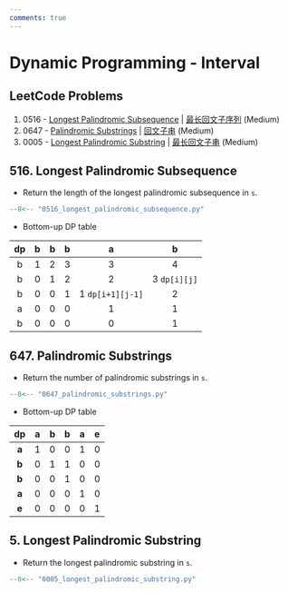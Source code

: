 ```yaml
---
comments: true
---
```


# Dynamic Programming - Interval

## LeetCode Problems

1. 0516 - [Longest Palindromic Subsequence](https://leetcode.com/problems/longest-palindromic-subsequence/) | [最长回文子序列](https://leetcode.cn/problems/longest-palindromic-subsequence/) (Medium)
2. 0647 - [Palindromic Substrings](https://leetcode.com/problems/palindromic-substrings/) | [回文子串](https://leetcode.cn/problems/palindromic-substrings/) (Medium)
3. 0005 - [Longest Palindromic Substring](https://leetcode.com/problems/longest-palindromic-substring/) | [最长回文子串](https://leetcode.cn/problems/longest-palindromic-substring/) (Medium)

## 516. Longest Palindromic Subsequence

-   Return the length of the longest palindromic subsequence in `s`.

```python
--8<-- "0516_longest_palindromic_subsequence.py"
```

-   Bottom-up DP table

| dp  |  b  |  b  |  b  |        a         |      b       |
| :-: | :-: | :-: | :-: | :--------------: | :----------: |
|  b  |  1  |  2  |  3  |        3         |      4       |
|  b  |  0  |  1  |  2  |        2         | 3 `dp[i][j]` |
|  b  |  0  |  0  |  1  | 1 `dp[i+1][j-1]` |      2       |
|  a  |  0  |  0  |  0  |        1         |      1       |
|  b  |  0  |  0  |  0  |        0         |      1       |

## 647. Palindromic Substrings

-   Return the number of palindromic substrings in `s`.

```python
--8<-- "0647_palindromic_substrings.py"
```

-   Bottom-up DP table

|  dp   |  a  |  b  |  b  |  a  |  e  |
| :---: | :-: | :-: | :-: | :-: | :-: |
| **a** |  1  |  0  |  0  |  1  |  0  |
| **b** |  0  |  1  |  1  |  0  |  0  |
| **b** |  0  |  0  |  1  |  0  |  0  |
| **a** |  0  |  0  |  0  |  1  |  0  |
| **e** |  0  |  0  |  0  |  0  |  1  |

## 5. Longest Palindromic Substring

-   Return the longest palindromic substring in `s`.

```python
--8<-- "0005_longest_palindromic_substring.py"
```
